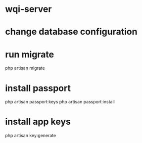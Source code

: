 # wqi-server

# change database configuration

# run migrate
php artisan migrate

# install passport
php artisan passport:keys
php artisan passport:install
# install app keys
php artisan key:generate
